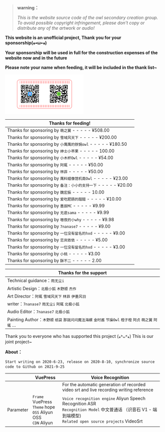 

>   **warning：**
>
>   *This is the website source code of the owl secondary creation group. To avoid possible copyright infringement, please don't copy or distribute any of the artwork or audio!*

**This website is an unofficial project, Thank you for your sponsorship(๑•ω•๑)**

**Your sponsorship will be used in full for the construction expenses of the website now and in the future**

**Please note your name when feeding, it will be included in the thank list~**

[<img src="/imgs/pay1-3.png" alt="img" style="zoom: 25%;" />](https://beijixiaohu.oss-cn-beijing.aliyuncs.com/picture/pay1-3.png)

| Thanks for feeding!                                          |
| ------------------------------------------------- |
| Thanks for sponsoring by `萌之翼`  - - - - - ¥508.00              |
| Thanks for sponsoring by `雪域风天下`  - - - - - ¥200.00          |
| Thanks for sponsoring by `小鹰鹰的铁锅owl`  - - - - - ¥180.50     |
| Thanks for sponsoring by `绅士小苹果`  - - - - - 100.00           |
| Thanks for sponsoring by `小木杯Owl`  - - - - - ¥54.00            |
| Thanks for sponsoring by `阿辄`  - - - - - ¥50.00                 |
| Thanks for sponsoring by `林菲`  - - - - - ¥50.00                 |
| Thanks for sponsoring by `鹰料蜡像馆机南Owl`  - - - - - ¥23.00    |
| Thanks for sponsoring by `备注：小小的支持一下`  - - - - - ¥20.00 |
| Thanks for sponsoring by `魏宏振`  - - - - - 10.00                |
| Thanks for sponsoring by `爱吃肥肠的醋醋`  - - - - - ¥10.00       |
| Thanks for sponsoring by `墨辰MC`  - - - - - ¥9.99                |
| Thanks for sponsoring by `无底sama`  - - - - - ¥9.99              |
| Thanks for sponsoring by `嗷夜的小why`  - - - - - ¥9.98           |
| Thanks for sponsoring by `7nanase7`  - - - - - ¥9.00              |
| Thanks for sponsoring by `一位没有留名的hxd`  - - - - - ¥9.00     |
| Thanks for sponsoring by `恋岚依依`  - - - - - ¥5.00              |
| Thanks for sponsoring by `一位没有留名的hxd`  - - - - - ¥3.00     |
| Thanks for sponsoring by `小桃`  - - - - - ¥3.00                  |
| Thanks for sponsoring by `酥不二`  - - - - - 2.00                 |

| Thanks for the support                                       |
| ------------------------------------------------------------ |
| Technical guidance：`雨无尘i`                                |
| Artistic Design：`北极小狐` `木野顺` `杰作`                  |
| Art Director：`阿辄` `雪域风天下` `林菲` `伊墨风羽`          |
| writer：`7nanase7` `雨无尘i` `阿辄` `北极小狐`               |
| Audio Editor：`7nanase7` `北极小狐`                          |
| Painting Author：`木野顺` `纸袋` `那就问问魔法海螺` `金时酱` `节操Owl` `橙子橙` `阿贞` `萌之翼` `阿辄` … |

Thank you to everyone who has supported this project (⁎˃ᴗ˂⁎) This is our joint project~

**About：**

```
Start writing on 2020-6-23, release on 2020-8-10, synchronize source code to Github on 2021-9-25
```

|      | VuePress                                                     | Voice Recognition                                                     |
| ---- | ------------------------------------------------------------ | ------------------------------------------------------------ |
|      |                                                              | For the automatic generation of recorded video srt and live recording writing reference                |
| Parameter | `Frame` VuePress <br>`Theme`  hope<br>`OSS` Aliyun OSS <br>`CDN` Aliyun | `Voice recognition engine` Aliyun Speech Recognition ASR<br>`Recognition Model` 中文普通话 （识音石 V1 - 端到端模型) <br>`Related open source projects` VideoSrt |



